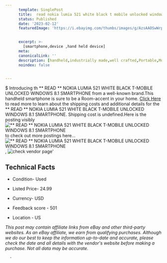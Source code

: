 ```yaml
---
      template: SinglePost
      title:  read nokia lumia 521 white black t mobile unlocked windows 8 1 smartphone
      status: Published
      date: '2023-02-12'
      featuredImage: 'https://i.ebayimg.com/thumbs/images/g/AzsAAOSwWrpj4aTm/s-l225.jpg'
       

      excerpt: >-
        [smartphone,device ,hand held device]
      meta:
      canonicalLink: ''
      description: [handheld,industrially made,well crafted,Portable,Mobile,Compact,Convenient,Lightweight,Maneuverable,Man-portable,Miniature,Carriable,Hand-held,Light,Holdable,Transportable,Mobile device,Pocket-sized,On-the-go,Wireless,Cordless,Compact size,Convenient size, smartphone,device ,hand held device]
      noindex: false
      

---
```

$
      Introducing th ** READ ** NOKIA LUMIA 521 WHITE BLACK T-MOBILE UNLOCKED WINDOWS 8.1 SMARTPHONE from a well-known brand.This handheld smartphone is sure to be a Room-accent in your home. [Click Here](https://www.ebay.com/itm/266120911822?hash=item3df60adbce%3Ag%3AAzsAAOSwWrpj4aTm&mkevt=1&mkcid=1&mkrid=711-53200-19255-0&campid=%253CePNCampaignId%253E&customid=%253CreferenceId%253E&toolid=10049) to read more to learn about the shipping costs and additional details for the ** READ ** NOKIA LUMIA 521 WHITE BLACK T-MOBILE UNLOCKED WINDOWS 8.1 SMARTPHONE. Shipping cost is undefined.Here is the posting visibly ![** READ ** NOKIA LUMIA 521 WHITE BLACK T-MOBILE UNLOCKED WINDOWS 8.1 SMARTPHONE](https://i.ebayimg.com/thumbs/images/g/AzsAAOSwWrpj4aTm/s-l225.jpg) to check out more postings here... ![** READ ** NOKIA LUMIA 521 WHITE BLACK T-MOBILE UNLOCKED WINDOWS 8.1 SMARTPHONE](https://i.ebayimg.com/images/g/AzsAAOSwWrpj4aTm/s-l1600.jpg), ![check vendor page](https://origin-galleryplus.ebayimg.com/ws/web/266120911822_2_0_1/225x225.jpg,https://origin-galleryplus.ebayimg.com/ws/web/266120911822_3_0_1/225x225.jpg,https://origin-galleryplus.ebayimg.com/ws/web/266120911822_4_0_1/225x225.jpg,https://origin-galleryplus.ebayimg.com/ws/web/266120911822_5_0_1/225x225.jpg,https://origin-galleryplus.ebayimg.com/ws/web/266120911822_6_0_1/225x225.jpg,https://origin-galleryplus.ebayimg.com/ws/web/266120911822_7_0_1/225x225.jpg,https://origin-galleryplus.ebayimg.com/ws/web/266120911822_8_0_1/225x225.jpg,https://origin-galleryplus.ebayimg.com/ws/web/266120911822_9_0_1/225x225.jpg,https://origin-galleryplus.ebayimg.com/ws/web/266120911822_10_0_1/225x225.jpg,https://origin-galleryplus.ebayimg.com/ws/web/266120911822_11_0_1/225x225.jpg,https://origin-galleryplus.ebayimg.com/ws/web/266120911822_12_0_1/225x225.jpg,https://origin-galleryplus.ebayimg.com/ws/web/266120911822_13_0_1/225x225.jpg,https://origin-galleryplus.ebayimg.com/ws/web/266120911822_14_0_1/225x225.jpg)'

      

 ## Technical Facts 



     
      

 - Condition- Used 


      

 - Listed Price- 24.99 


      

 - Currency- USD 


      

 - Feedback score - 501 


      

 - Location - US 


      
      

 *_This post may contain affiliate links from eBay and other third-party websites. As an eBay affiliate, we earn from qualifying purchases. Although we do our best to keep the information up-to-date and accurate, please check the date and all details with the vendor's website before making a purchase. Not all data may be accurate._*




      -
